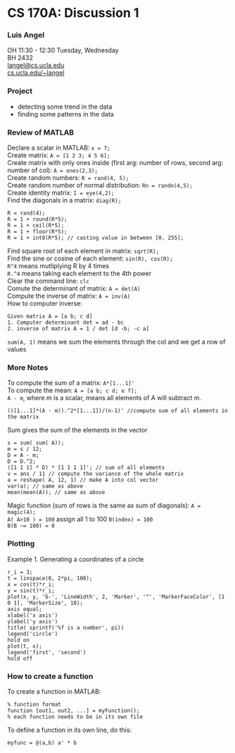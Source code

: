 # CS 170A: Discussion 1

### Luis Angel 
OH 11:30 - 12:30 Tuesday, Wednesday  
BH 2432  
langel@cs.ucla.edu  
[cs.ucla.edu/~langel](cs.ucla.edu/~langel) 

### Project
* detecting some trend in the data
* finding some patterns in the data

### Review of MATLAB

Declare a scalar in MATLAB: `x = 7;`  
Create matrix: `A = [1 2 3; 4 5 6];`  
Create matrix with only ones inside (first arg: number of rows, second arg: number of col): `A = ones(2,3);`  
Create random numbers: `R = rand(4, 5);`  
Create random number of normal distribution: `Rn = randn(4,5);`  
Create identity matrix: `I = eye(4,2);`  
Find the diagonals in a matrix: `diag(R);`  
```
R = rand(4);
R = 1 + round(R*5); 
R = 1 + ceil(R*5);
R = 1 + floor(R*5);
R = 1 + int8(R*5); // casting value in between [0, 255];
```
Find square root of each element in matrix: `sqrt(R);`  
Find the sine or cosine of each element: `sin(R), cos(R);`  
`R^4` means mutliplying R by 4 times  
`R.^4` means taking each element to the 4th power  
Clear the command line: `clc`  
Comute the determinant of matrix: `A = det(A)`  
Compute the inverse of matrix: `A = inv(A)`  
How to computer inverse:  
```
Given matrix A = [a b; c d]
1. Computer determinant det = ad - bc
2. inverse of matrix A = 1 / det [d -b; -c a]
```
`sum(A, 1)` means we sum the elements through the col and we get a row of values  

### More Notes
To compute the sum of a matrix: `A*[1...1]'`  
To compute the mean: `A = [a b; c d; e f];`  
`A - m`, where m is a scalar, means all elements of A will subtract m.  

```
(([1...1]*(A - m)).^2*[1...1])/(n-1)' //compute sum of all elements in the matrix
```
Sum gives the sum of the elements in the vector
```
s = sum( sum( A));
m = s / 12;
D = A - m;
D = D.^2;
([1 1 1] * D) * [1 1 1 1]'; // sum of all elements
v = ans / 11 // compute the variance of the whole matrix
a = reshape( A, 12, 1) // make A into col vector
var(a); // same as above 
mean(mean(A)); // same as above
```
Magic function (sum of rows is the same as sum of diagonals): `A = magic(4);`  
`A( A>10 ) = 100` assign all 1 to 100
`B(index) = 100`  
`B(B ~= 100) = 0`  

### Plotting

Example 1. Generating a coordinates of a circle  
```
r_i = 3;
t = linspace(0, 2*pi, 100);
x = cos(t)*r_i;
y = sin(t)*r_i;
plot(x, y, 'b-', 'LineWidth', 2, 'Marker', '^', 'MarkerFaceColor', [1 0 1], 'MarkerSize', 10);
axis equal;
xlabel('x axis')
ylabel('y axis')
title( sprintf('%f is a number', pi))
legend('circle')
hold on
plot(t, x);
legend('first', 'second')
hold off
```

### How to create a function

To create a function in MATLAB:  
```
% function format
function [out1, out2, ...] = myFunction();
% each function needs to be in its own file
```
To define a function in its own line, do this:  
```
myfunc = @(a,b) a' * b
```